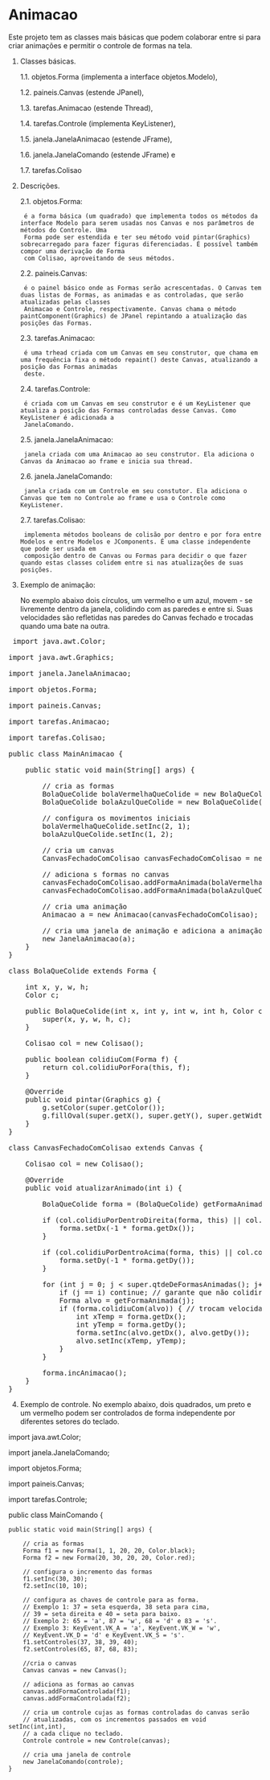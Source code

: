 # Animacao

Este projeto tem as classes mais básicas que podem colaborar entre si para criar animações e permitir o controle de formas na tela.

1) Classes básicas.

	1.1. objetos.Forma (implementa a interface objetos.Modelo),
	
	1.2. paineis.Canvas (estende JPanel),
	
	1.3. tarefas.Animacao (estende Thread),
	
	1.4. tarefas.Controle (implementa KeyListener),
	
	1.5. janela.JanelaAnimacao (estende JFrame),
	
	1.6. janela.JanelaComando (estende JFrame) e
	
	1.7. tarefas.Colisao

2) Descrições.

	2.1. objetos.Forma:
	
		é a forma básica (um quadrado) que implementa todos os métodos da interface Modelo para serem usadas nos Canvas e nos parâmetros de métodos do Controle. Uma
		Forma pode ser estendida e ter seu método void pintar(Graphics) sobrecarregado para fazer figuras diferenciadas. É possível também compor uma derivação de Forma
		com Colisao, aproveitando de seus métodos.
		
	2.2. paineis.Canvas:
	
		é o painel básico onde as Formas serão acrescentadas. O Canvas tem duas listas de Formas, as animadas e as controladas, que serão atualizadas pelas classes
		Animacao e Controle, respectivamente. Canvas chama o método paintComponent(Graphics) de JPanel repintando a atualização das posições das Formas.
		
	2.3. tarefas.Animacao:
	
		é uma trhead criada com um Canvas em seu construtor, que chama em uma frequência fixa o método repaint() deste Canvas, atualizando a posição das Formas animadas
		deste.
	
	2.4. tarefas.Controle:
	
		é criada com um Canvas em seu construtor e é um KeyListener que atualiza a posição das Formas controladas desse Canvas. Como KeyListener é adicionada a
		JanelaComando.
		
	2.5. janela.JanelaAnimacao: 
	
		janela criada com uma Animacao ao seu construtor. Ela adiciona o Canvas da Animacao ao frame e inicia sua thread.
	
	2.6. janela.JanelaComando: 
	
		janela criada com um Controle em seu constutor. Ela adiciona o Canvas que tem no Controle ao frame e usa o Controle como KeyListener.
		
	2.7. tarefas.Colisao:
	
		implementa métodos booleans de colisão por dentro e por fora entre Modelos e entre Modelos e JComponents. É uma classe independente que pode ser usada em
		composição dentro de Canvas ou Formas para decidir o que fazer quando estas classes colidem entre si nas atualizações de suas posições.
		
3. Exemplo de animação:

	No exemplo abaixo dois círculos, um vermelho e um azul, movem - se livremente dentro da janela, colidindo com as paredes e entre si. Suas velocidades são refletidas
nas paredes do Canvas fechado e trocadas quando uma bate na outra.
	
<pre> import java.awt.Color;

import java.awt.Graphics;

import janela.JanelaAnimacao;

import objetos.Forma;

import paineis.Canvas;

import tarefas.Animacao;

import tarefas.Colisao;

public class MainAnimacao {

	public static void main(String[] args) {
	
		// cria as formas	
		BolaQueColide bolaVermelhaQueColide = new BolaQueColide(10, 200, 20, 20, Color.red);
		BolaQueColide bolaAzulQueColide = new BolaQueColide(200, 10, 20, 20, Color.blue);
		
		// configura os movimentos iniciais
		bolaVermelhaQueColide.setInc(2, 1);
		bolaAzulQueColide.setInc(1, 2);	
		
		// cria um canvas
		CanvasFechadoComColisao canvasFechadoComColisao = new CanvasFechadoComColisao();
		
		// adiciona s formas no canvas
		canvasFechadoComColisao.addFormaAnimada(bolaVermelhaQueColide);
		canvasFechadoComColisao.addFormaAnimada(bolaAzulQueColide);
		
		// cria uma animação
		Animacao a = new Animacao(canvasFechadoComColisao);
		
		// cria uma janela de animação e adiciona a animação
		new JanelaAnimacao(a);
	}	
}

class BolaQueColide extends Forma {

	int x, y, w, h;
	Color c;
	
	public BolaQueColide(int x, int y, int w, int h, Color c) {
		super(x, y, w, h, c);
	}
	
	Colisao col = new Colisao();	
	
	public boolean colidiuCom(Forma f) {
		return col.colidiuPorFora(this, f);
	}
	
	@Override
	public void pintar(Graphics g) {
		g.setColor(super.getColor());
		g.fillOval(super.getX(), super.getY(), super.getWidth(), super.getHeight());
	}
}

class CanvasFechadoComColisao extends Canvas {	

	Colisao col = new Colisao();	
	
	@Override
	public void atualizarAnimado(int i) {
	
		BolaQueColide forma = (BolaQueColide) getFormaAnimada(i);
		
		if (col.colidiuPorDentroDireita(forma, this) || col.colidiuPorDentroEsquerda(forma, this)) {
			forma.setDx(-1 * forma.getDx());
		}
		
		if (col.colidiuPorDentroAcima(forma, this) || col.colidiuPorDentroAbaixo(forma, this)) { 
			forma.setDy(-1 * forma.getDy());
		}
		
		for (int j = 0; j < super.qtdeDeFormasAnimadas(); j++) {
			if (j == i) continue; // garante que não colidirá uma forma com ela mesma			
			Forma alvo = getFormaAnimada(j);
			if (forma.colidiuCom(alvo)) { // trocam velocidades
				int xTemp = forma.getDx();
				int yTemp = forma.getDy();
				forma.setInc(alvo.getDx(), alvo.getDy());
				alvo.setInc(xTemp, yTemp);
			}
		}
		
		forma.incAnimacao();
	}	
}</pre>

4. Exemplo de controle.
	No exemplo abaixo, dois quadrados, um preto e um vermelho podem ser controlados de forma independente por diferentes setores do teclado.
	
import java.awt.Color;

import janela.JanelaComando;

import objetos.Forma;

import paineis.Canvas;

import tarefas.Controle;

public class MainComando {

	public static void main(String[] args) {
	
		// cria as formas
		Forma f1 = new Forma(1, 1, 20, 20, Color.black);
		Forma f2 = new Forma(20, 30, 20, 20, Color.red);
		
		// configura o incremento das formas
		f1.setInc(30, 30);
		f2.setInc(10, 10);
		
		// configura as chaves de controle para as forma.
		// Exemplo 1: 37 = seta esquerda, 38 seta para cima, 
		// 39 = seta direita e 40 = seta para baixo.
		// Exemplo 2: 65 = 'a', 87 = 'w', 68 = 'd' e 83 = 's'.
		// Exemplo 3: KeyEvent.VK_A = 'a', KeyEvent.VK_W = 'w',
		// KeyEvent.VK_D = 'd' e KeyEvent.VK_S = 's'.
		f1.setControles(37, 38, 39, 40);
		f2.setControles(65, 87, 68, 83);
		
		//cria o canvas
		Canvas canvas = new Canvas();
		
		// adiciona as formas ao canvas
		canvas.addFormaControlada(f1);
		canvas.addFormaControlada(f2);	
		
		// cria um controle cujas as formas controladas do canvas serão 
		// atualizadas, com os incrementos passados em void setInc(int,int),
		// a cada clique no teclado.
		Controle controle = new Controle(canvas);
		
		// cria uma janela de controle
		new JanelaComando(controle);
	}
